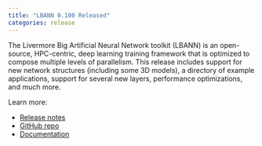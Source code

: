 ```yaml
---
title: "LBANN 0.100 Released"
categories: release
---
```


The Livermore Big Artificial Neural Network toolkit (LBANN) is an open-source, HPC-centric, deep learning training framework that is optimized to compose multiple levels of parallelism. This release includes support for new network structures (including some 3D models), a directory of example applications, support for several new layers, performance optimizations, and much more.

Learn more:
- [Release notes](https://github.com/LLNL/lbann/releases/tag/v0.100)
- [GitHub repo](https://github.com/LLNL/lbann)
- [Documentation](https://github.com/LLNL/lbann/tree/develop/docs)
